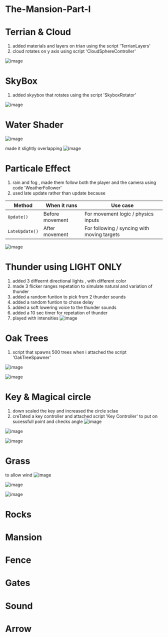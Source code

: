 # The-Mansion-Part-I
# Terrian & Cloud 
1. added materials and layers on trian using the script 'TerrianLayers'
2. cloud rotates on y axis using script 'CloudSphereController'

![image](https://github.com/user-attachments/assets/322739c3-cee9-46e0-8ee6-b7b51aaf2271)


# SkyBox
1. added skyybox that rotates using the script 'SkyboxRotator'
   
![image](https://github.com/user-attachments/assets/56796bf1-1cfe-429e-9f3c-e1c27ebb2413)

# Water Shader 

![image](https://github.com/user-attachments/assets/02728518-8770-4282-aea5-d3d5ee4bf8ce)

made it slightly overlapping 
![image](https://github.com/user-attachments/assets/39cd6313-bf05-40d4-86a9-f75cabd4f7da)


# Particale Effect 
1.  rain and fog , made them follow both the player and the camera using code 'WeatherFollower'
2.  used late update rather than update because
   
   | Method         | When it runs    | Use case                                    |
| -------------- | --------------- | ------------------------------------------- |
| `Update()`     | Before movement | For movement logic / physics inputs         |
| `LateUpdate()` | After movement  | For following / syncing with moving targets |

![image](https://github.com/user-attachments/assets/5ee2b552-4285-4ba3-81ad-c369a2a3065d)


# Thunder using LIGHT ONLY 

1. added 3 diffeernt directional lights , with different color
2. made 3 flicker ranges repetation to simulate natural and variation of thunder
3. added a random funtion to pick from 2 thunder sounds
4. added a random funtion to chose delay
5. added a soft lowering voice to the thunder sounds
6. added a 10 sec timer for repetation of thunder
7. played with intensities 
![image](https://github.com/user-attachments/assets/04484b40-ede8-45e8-84bf-a85dc0185670)

# Oak Trees 
1. script that spawns 500 trees when i attached the script 'OakTreeSpawner'

![image](https://github.com/user-attachments/assets/99b8854b-44f1-4756-8a0b-da2a82e20f67)


![image](https://github.com/user-attachments/assets/d9506f57-0f03-49e0-812c-c02821c08a66)

# Key & Magical circle 
1. down scaled the key and increased the circle sclae
2. creTated a key controller and attached script 'Key Controller' to put on sucessfull point and checks angle 
![image](https://github.com/user-attachments/assets/876ad7aa-548e-47df-ae48-cac5ab069bd7)

![image](https://github.com/user-attachments/assets/68ddab96-d5ff-4088-be00-9d80bfb1b972)

![image](https://github.com/user-attachments/assets/9be33f65-b081-4c50-9e63-0cd147d05815)


# Grass 
to allow wind 
![image](https://github.com/user-attachments/assets/939783f3-4f1a-4e8b-9ef0-05f989b19191)

![image](https://github.com/user-attachments/assets/27b8cc9f-c784-47d9-bb8f-a3b01c59c9e5)


![image](https://github.com/user-attachments/assets/c06cdca1-a849-4326-b161-1a76a82c6242)

# Rocks 

# Mansion 

# Fence

# Gates

# Sound 

# Arrow 


